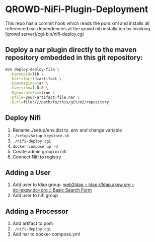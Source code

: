 # QROWD-NiFi-Plugin-Deployment

This repo has a commit hook which reads the pom.xml and installs all referenced nar dependencies at the qrowd nifi installation by invoking
[qrowd server]/cgi-bin/nifi-deploy.cgi

## Deploy a nar plugin directly to the maven repository embedded in this git repository:

```bash
mvn deploy:deploy-file \
  -DgroupId=lib \
  -DartifactId=artifact \
  -Dpackaging=jar \
  -Dversion=1.0.0 \
  -DgeneratePom=true \
  -Dfile=your-artifact-file.nar \
  -Durl=file:///path/to/this/git/m2/repository
```

## Deploy Nifi

1. Rename ./setup/env.dist to .env and change variable
2. `./setup/setup-keystore.sh`
3. `./nifi-deploy.cgi`
4. `docker-compose up -d`
5. Create admin group in nifi
6. Connect Nifi to registry

## Adding a User

1. Add user to ldap group:
   [web2ldap :: ldap://ldap.aksw.org :: dc=aksw,dc=org :: Basic Search Form](https://ldap.aksw.org/web2ldap-k/searchform?ldapurl=ldap%3A%2F%2Fldap.aksw.org%2Fdc%3Daksw%2Cdc%3Dorg%3F%3F%3F%3Fx-starttls%3D2)
2. Add user to nifi group

## Adding a Processor

1. Add artifact to pom
2. `./nifi-deploy.cgi`
3. Add nar to docker-compose.yml
